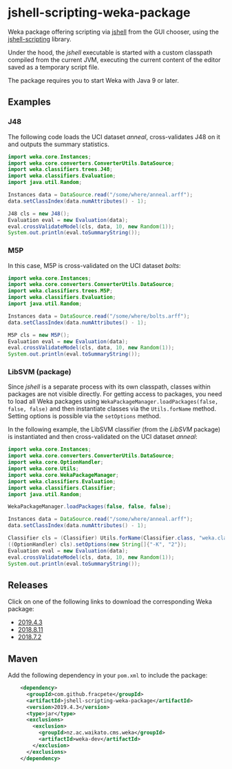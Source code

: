 # jshell-scripting-weka-package
Weka package offering scripting via [jshell](https://docs.oracle.com/javase/9/jshell/) from the GUI chooser, using the [jshell-scripting](https://github.com/fracpete/jshell-scripting) library. 

Under the hood, the *jshell* executable is started with a custom classpath compiled from the current JVM, executing the current content of the editor saved as a temporary script file.

The package requires you to start Weka with Java 9 or later.


## Examples

### J48

The following code loads the UCI dataset *anneal*, cross-validates J48 on it
and outputs the summary statistics.

```java
import weka.core.Instances;
import weka.core.converters.ConverterUtils.DataSource;
import weka.classifiers.trees.J48;
import weka.classifiers.Evaluation;
import java.util.Random;

Instances data = DataSource.read("/some/where/anneal.arff");
data.setClassIndex(data.numAttributes() - 1);

J48 cls = new J48();
Evaluation eval = new Evaluation(data);
eval.crossValidateModel(cls, data, 10, new Random(1));
System.out.println(eval.toSummaryString());
```

### M5P

In this case, M5P is cross-validated on the UCI dataset *bolts*:

```java
import weka.core.Instances;
import weka.core.converters.ConverterUtils.DataSource;
import weka.classifiers.trees.M5P;
import weka.classifiers.Evaluation;
import java.util.Random;

Instances data = DataSource.read("/some/where/bolts.arff");
data.setClassIndex(data.numAttributes() - 1);

M5P cls = new M5P();
Evaluation eval = new Evaluation(data);
eval.crossValidateModel(cls, data, 10, new Random(1));
System.out.println(eval.toSummaryString());
```


### LibSVM (package)

Since *jshell* is a separate process with its own classpath, classes within 
packages are not visible directly. For getting access to packages, you need to 
load all Weka packages using `WekaPackageManager.loadPackages(false, false, false)`
and then instantiate classes via the `Utils.forName` method. Setting options is
possible via the `setOptions` method.

In the following example, the LibSVM classifier (from the *LibSVM* package) is 
instantiated and then cross-validated on the UCI dataset *anneal*:


```java
import weka.core.Instances;
import weka.core.converters.ConverterUtils.DataSource;
import weka.core.OptionHandler;
import weka.core.Utils;
import weka.core.WekaPackageManager;
import weka.classifiers.Evaluation;
import weka.classifiers.Classifier;
import java.util.Random;

WekaPackageManager.loadPackages(false, false, false);

Instances data = DataSource.read("/some/where/anneal.arff");
data.setClassIndex(data.numAttributes() - 1);

Classifier cls = (Classifier) Utils.forName(Classifier.class, "weka.classifiers.functions.LibSVM", new String[0]);
((OptionHandler) cls).setOptions(new String[]{"-K", "2"});
Evaluation eval = new Evaluation(data);
eval.crossValidateModel(cls, data, 10, new Random(1));
System.out.println(eval.toSummaryString());
```


## Releases

Click on one of the following links to download the corresponding Weka package:

* [2019.4.3](https://github.com/fracpete/jshell-scripting-weka-package/releases/download/v2019.4.3/jshell-scripting-2019.4.3.zip)
* [2018.8.11](https://github.com/fracpete/jshell-scripting-weka-package/releases/download/v2018.8.11/jshell-scripting-2018.8.11.zip)
* [2018.7.2](https://github.com/fracpete/jshell-scripting-weka-package/releases/download/v2018.7.2/jshell-scripting-2018.7.2.zip)


## Maven

Add the following dependency in your `pom.xml` to include the package:

```xml
    <dependency>
      <groupId>com.github.fracpete</groupId>
      <artifactId>jshell-scripting-weka-package</artifactId>
      <version>2019.4.3</version>
      <type>jar</type>
      <exclusions>
        <exclusion>
          <groupId>nz.ac.waikato.cms.weka</groupId>
          <artifactId>weka-dev</artifactId>
        </exclusion>
      </exclusions>
    </dependency>
```

